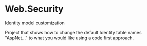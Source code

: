 # Web.Security
Identity model customization

Project that shows how to change the default Identity table names "AspNet..." to what you would like using a code first approach.
